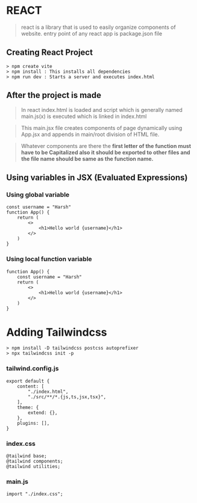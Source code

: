 # REACT
> react is a library that is used to easily organize components of website. entry point of any react app is package.json file

## Creating React Project
``` 
> npm create vite
> npm install : This installs all dependencies
> npm run dev : Starts a server and executes index.html

```

## After the project is made
> In react index.html is loaded and script which is generally named main.js(x) is executed which is linked in index.html

> This main.jsx file creates components of page dynamically using App.jsx and appends in main/root division of HTML file.

> Whatever components are there the **first letter of the function must have to be Capitalized also it should be exported to other files and the file name should be same as the function name.**

## Using variables in JSX (Evaluated Expressions)

### Using global variable
```
const username = "Harsh"
function App() {
    return (
        <>
            <h1>Hello world {username}</h1>
        </>
    )
}
```

### Using local function variable
```
function App() {
    const username = "Harsh"
    return (
        <>
            <h1>Hello world {username}</h1>
        </>
    )
}
```

# Adding Tailwindcss
```
> npm install -D tailwindcss postcss autoprefixer
> npx tailwindcss init -p
```

### tailwind.config.js

```
export default {
    content: [
        "./index.html",
        "./src/**/*.{js,ts,jsx,tsx}",
    ],
    theme: {
        extend: {},
    },
    plugins: [],
}
```

### index.css
```
@tailwind base;
@tailwind components;
@tailwind utilities;
```

### main.js
```
import "./index.css";
```